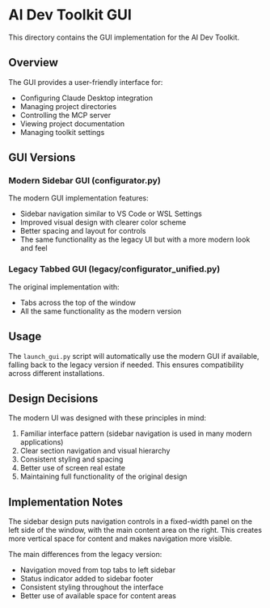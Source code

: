 # AI Dev Toolkit GUI

This directory contains the GUI implementation for the AI Dev Toolkit.

## Overview

The GUI provides a user-friendly interface for:
- Configuring Claude Desktop integration
- Managing project directories
- Controlling the MCP server
- Viewing project documentation
- Managing toolkit settings

## GUI Versions

### Modern Sidebar GUI (configurator.py)

The modern GUI implementation features:
- Sidebar navigation similar to VS Code or WSL Settings
- Improved visual design with clearer color scheme
- Better spacing and layout for controls
- The same functionality as the legacy UI but with a more modern look and feel

### Legacy Tabbed GUI (legacy/configurator_unified.py)

The original implementation with:
- Tabs across the top of the window
- All the same functionality as the modern version

## Usage

The `launch_gui.py` script will automatically use the modern GUI if available,
falling back to the legacy version if needed. This ensures compatibility across
different installations.

## Design Decisions

The modern UI was designed with these principles in mind:
1. Familiar interface pattern (sidebar navigation is used in many modern applications)
2. Clear section navigation and visual hierarchy
3. Consistent styling and spacing
4. Better use of screen real estate
5. Maintaining full functionality of the original design

## Implementation Notes

The sidebar design puts navigation controls in a fixed-width panel on the left side
of the window, with the main content area on the right. This creates more vertical
space for content and makes navigation more visible.

The main differences from the legacy version:
- Navigation moved from top tabs to left sidebar
- Status indicator added to sidebar footer
- Consistent styling throughout the interface
- Better use of available space for content areas